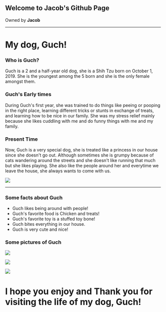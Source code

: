## Welcome to Jacob's Github Page

Owned by **Jacob**

---

# My dog, **Guch**!
### Who is **Guch**?

Guch is a 2 and a half-year old dog, she is a Shih Tzu born on October 1, 2019. She is the youngest among the 5 born and she is the only female amongst them. 

### **Guch's** Early times
During Guch's first year, she was trained to do things like peeing or pooping in the right place, learning different tricks or stunts in exchange of treats, and learning how to be nice in our family. She was my stress relief mainly because she likes cuddling with me and do funny things with me and my family.

### Present Time
Now, Guch is a very special dog, she is treated like a princess in our house since she doesn't go out. Although sometimes she is grumpy because of cats wandering around the streets and she doesn't like running that much but she likes playing. She also like the people around her and everytime we leave the house, she always wants to come with us.

![](https://scontent.fmnl25-1.fna.fbcdn.net/v/t1.15752-9/277614284_660139771984629_8116933143307216256_n.jpg?_nc_cat=107&ccb=1-5&_nc_sid=ae9488&_nc_eui2=AeFJUR8-9cG9eH6w5hgFF7c3_3ENmtXolfD_cQ2a1eiV8Lru5A97yj2YwXP8t9z_aVCdNS5bGI7DQXkYJIqWU1ol&_nc_ohc=NBARq8a1Ln8AX--utYy&tn=MNC79TWbY1eza6Iz&_nc_ht=scontent.fmnl25-1.fna&oh=03_AVJYj9aEnJ0rpRo5wIJkH7DwSk2pISzDs7hf3m7IyAnwzw&oe=6274314E)

---
### Some facts about **Guch**
- Guch likes being around with people!
- Guch's favorite food is Chicken and treats!
- Guch's favorite toy is a stuffed toy bone!
- Guch bites everything in our house.
- Guch is very cute and nice!

### Some pictures of **Guch**
![](https://cdn.fbsbx.com/v/t59.2708-21/277825046_5160725020651856_2494012121155631334_n.gif?_nc_cat=101&ccb=1-5&_nc_sid=041f46&_nc_eui2=AeGzDNXpBv5tThs0bzJqOj0bOjdHbWhYdDY6N0dtaFh0NrycDN493mbAa2whGjLqpgKlPoGbK9skfv1fIDQnvOEQ&_nc_ohc=4BVbVUzR2BYAX8g8rnh&_nc_ht=cdn.fbsbx.com&oh=03_AVIiR7CffNdYDLxtWEIxnwyMu0-NK6bwq7QtaqbyzT5d7A&oe=6250357A)

![](https://scontent.fmnl25-2.fna.fbcdn.net/v/t1.15752-9/277040154_341184701318444_7236926309874698498_n.jpg?_nc_cat=102&ccb=1-5&_nc_sid=ae9488&_nc_eui2=AeHQQOG6P9je-HsL4pATvdS833ReMXBXZMjfdF4xcFdkyCVckGH6aBM6dMphgk6UMVDpPiCo5miy-Py26GOTZzAG&_nc_ohc=UPOVdxMjSwUAX992F77&_nc_ht=scontent.fmnl25-2.fna&oh=03_AVL-SeT3LdUCSHwPdoeQNV5GUxgdKulu8JVFKi6PPmS3Dw&oe=62723BF6)

![](https://scontent.fmnl25-2.fna.fbcdn.net/v/t1.15752-9/274184291_326339616120875_6858463698697360919_n.jpg?_nc_cat=102&ccb=1-5&_nc_sid=ae9488&_nc_eui2=AeG1O3sjtdmRGx6NrZyd3p2z7QB9aMNaxqftAH1ow1rGp7KyYsstg9U9_xEW2jpu3WIW9Vn60ZjoFgLlkyY-d84q&_nc_ohc=C3Qte4EWI84AX87Vw50&_nc_ht=scontent.fmnl25-2.fna&oh=03_AVIvmXC7-IiHqUkxwkdIm94PHh9jwTtVawfVkC02bqQVPQ&oe=62754CC9)


# I hope you enjoy and Thank you for visiting the life of my dog, Guch!
